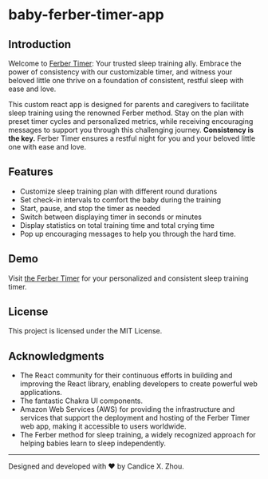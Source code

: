 # baby-ferber-timer-app

## Introduction

Welcome to [Ferber Timer](https://ferber-timer.xzhou.dev): Your trusted sleep training ally.
Embrace the power of consistency with our customizable timer, and witness your beloved little one thrive on a foundation of consistent, restful sleep with ease and love.

This custom react app is designed for parents and caregivers to facilitate sleep training using the renowned Ferber method. Stay on the plan with preset timer cycles and personalized metrics, while receiving encouraging messages to support you through this challenging journey. **Consistency is the key.** Ferber Timer ensures a restful night for you and your beloved little one with ease and love.

## Features

- Customize sleep training plan with different round durations
- Set check-in intervals to comfort the baby during the training
- Start, pause, and stop the timer as needed
- Switch between displaying timer in seconds or minutes
- Display statistics on total training time and total crying time
- Pop up encouraging messages to help you through the hard time.

## Demo

Visit [the Ferber Timer](https://ferber-timer.xzhou.dev) for your personalized and consistent sleep training timer.

## License

This project is licensed under the MIT License.

## Acknowledgments

- The React community for their continuous efforts in building and improving the React library, enabling developers to create powerful web applications.
- The fantastic Chakra UI components.
- Amazon Web Services (AWS) for providing the infrastructure and services that support the deployment and hosting of the Ferber Timer web app, making it accessible to users worldwide.
- The Ferber method for sleep training, a widely recognized approach for helping babies learn to sleep independently.

---

Designed and developed with ❤️ by Candice X. Zhou.
